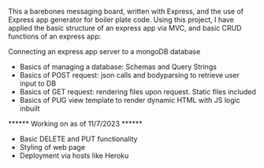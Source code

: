 This a barebones messaging board, written with Express, and the use of Express app generator for boiler plate code.
Using this project, I have applied the basic structure of an express app via MVC, and basic CRUD functions of an express app:

Connecting an express app server to a mongoDB database
- Basics of managing a database: Schemas and Query Strings
- Basics of POST request: json calls and bodyparsing to retrieve user input to DB
- Basics of GET request: rendering files upon request. Static files included
- Basics of PUG view template to render dynamic HTML with JS logic inbuilt

****** Working on as of 11/7/2023 ******
- Basic DELETE and PUT functionality
- Styling of web page
- Deployment via hosts like Heroku
